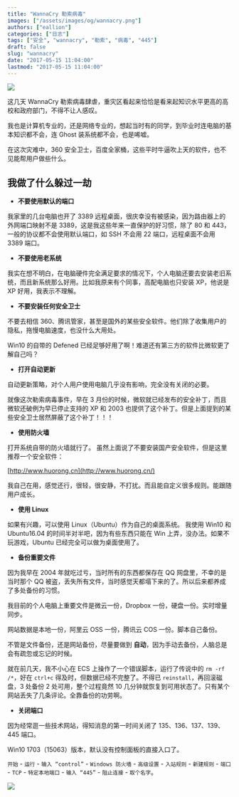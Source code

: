 ```yaml
---
title: "WannaCry 勒索病毒"
images: ["/assets/images/og/wannacry.png"]
authors: ["eallion"]
categories: ["日志"]
tags: ["安全", "wannacry", "勒索", "病毒", "445"]
draft: false
slug: "wannacry"
date: "2017-05-15 11:04:00"
lastmod: "2017-05-15 11:04:00"
---
```


![](/assets/images/posts/2017/05/15/3478243449.jpg)

这几天 WannaCry 勒索病毒肆虐，重灾区看起来恰恰是看来起知识水平更高的高校和政府部门，不得不让人感叹。

我也是计算机专业的，还是网络专业的，想起当时有的同学，到毕业时连电脑的基本知识都不会，连 Ghost 装系统都不会，也是唏嘘。

在这次灾难中，360 安全卫士，百度全家桶，这些平时牛逼吹上天的软件，也不见能帮用户做些什么。

## 我做了什么躲过一劫

- **不要使用默认的端口**

我家里的几台电脑也开了 3389 远程桌面，很庆幸没有被感染，因为路由器上的外网端口映射不是 3389，这是我这些年来一直保护的好习惯，除了 80 和 443，一般的协议都不会使用默认端口，如 SSH 不会用 22 端口，远程桌面不会用 3389 端口。

- **不要使用老系统**

我实在想不明白，在电脑硬件完全满足要求的情况下，个人电脑还要去安装老旧系统，而且新系统那么好用。比如我原来有个同事，高配电脑也只安装 XP，他说是 XP 好用，我表示不理解。

- **不要安装任何安全卫士**

不要去相信 360、腾讯管家，甚至是国外的某些安全软件。他们除了收集用户的隐私，拖慢电脑速度，也没什么大用处。

Win10 的自带的 Defened 已经足够好用了啊！难道还有第三方的软件比微软更了解自己吗？

- **打开自动更新**

自动更新策略，对个人用户使用电脑几乎没有影响，完全没有关闭的必要。

就像这次勒索病毒事件，早在 3 月份的时候，微软就已经发布的安全补丁，而且微软还破例为早已停止支持的 XP 和 2003 也提供了这个补丁。但是上面提到的某些安全卫士居然屏蔽了这个补丁！！！

- **使用防火墙**

打开系统自带的防火墙就行了。
虽然上面说了不要安装国产安全软件，但是这里推荐一个安全软件：

[http://www.huorong.cn](http://www.huorong.cn/)

我自己在用，感觉还行，很轻，很安静，不打扰。而且能自定义很多规则。能跟随用户成长。

- **使用 Linux**

如果有兴趣，可以使用 Linux（Ubuntu）作为自己的桌面系统。
我使用 Win10 和 Ubuntu16.04 的时间半对半吧，因为有些东西只能在 Win 上弄，没办法。如果不玩游戏，Ubuntu 已经完全可以做为桌面使用了。

- **备份重要文件**

因为我早在 2004 年就吃过亏，当时所有的东西都保存在 QQ 网盘里，不幸的是当时那个 QQ 被盗，丢失所有文件，当时感觉天都塌下来的了。所以后来都养成了多处备份的习惯。

我目前的个人电脑上重要文件是微云一份，Dropbox 一份，硬盘一份。实时增量同步。

网站数据是本地一份，阿里云 OSS 一份，腾讯云 COS 一份。脚本自己备份。

不管是文件备份，还是网站备份，尽量要做到 **自动**，因为手动去备份，人脑总是会有疏忽或忘记的时候。

就在前几天，我不小心在 ECS 上操作了一个错误脚本，运行了传说中的 `rm -rf /*`，好在 `ctrl+c` 得及时，但数据已经不完整了。不得已 `reinstall`，再回滚磁盘，3 处备份 2 处可用，整个过程竟然 10 几分钟就恢复到可用状态了。只有某个网站丢失了几条评论。全靠备份的功劳啊。

- **关闭端口**

因为经常逛一些技术网站，得知消息的第一时间关闭了 135、136、137、139、445 端口。

Win10 1703（15063）版本，默认没有控制面板的直接入口了。

`开始` - `运行` - `输入 “control”` - `Windows 防火墙` - `高级设置` - `入站规则` - `新建规则` - `端口` - `TCP` - `特定本地端口` - `输入 “445”` - `阻止连接` - `取个名字`。

![](/assets/images/posts/2017/05/15/2504829206.png)
